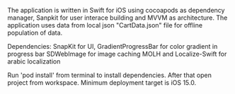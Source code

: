 The application is written in Swift for iOS using cocoapods as dependency manager, Sanpkit for user interace building and MVVM as architecture. The application uses data from local json "CartData.json" file for offline population of data. 

Dependencies: 
SnapKit for UI,
GradientProgressBar for color gradient in progress bar
SDWebImage for image caching
MOLH and Localize-Swift for arabic localization

Run 'pod install' from terminal to install dependencies. After that open project from workspace. Minimum deployment target is iOS 15.0.

